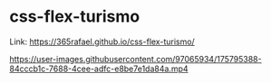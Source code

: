 # css-flex-turismo

Link: https://365rafael.github.io/css-flex-turismo/




https://user-images.githubusercontent.com/97065934/175795388-84cccb1c-7688-4cee-adfc-e8be7e1da84a.mp4

